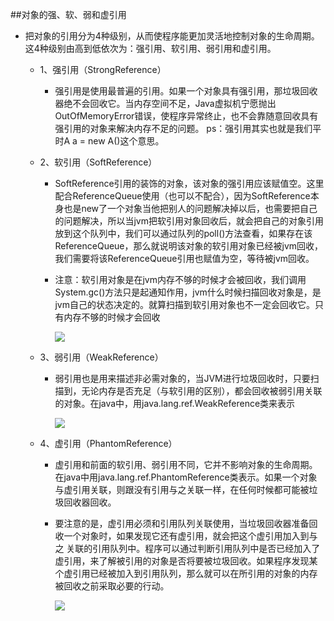 ##对象的强、软、弱和虚引用
- 把对象的引用分为4种级别，从而使程序能更加灵活地控制对象的生命周期。这4种级别由高到低依次为：强引用、软引用、弱引用和虚引用。

    - 1、强引用（StrongReference）
        - 强引用是使用最普遍的引用。如果一个对象具有强引用，那垃圾回收器绝不会回收它。当内存空间不足，Java虚拟机宁愿抛出OutOfMemoryError错误，使程序异常终止，也不会靠随意回收具有强引用的对象来解决内存不足的问题。  ps：强引用其实也就是我们平时A a = new A()这个意思。

    - 2、软引用（SoftReference）
       - SoftReference引用的装饰的对象，该对象的强引用应该赋值空。这里配合ReferenceQueue使用（也可以不配合），因为SoftReference本身也是new了一个对象当他把别人的问题解决掉以后，也需要把自己的问题解决，所以当jvm把软引用对象回收后，就会把自己的对象引用放到这个队列中，我们可以通过队列的poll()方法查看，如果存在该ReferenceQueue，那么就说明该对象的软引用对象已经被jvm回收，我们需要将该ReferenceQueue引用也赋值为空，等待被jvm回收。
       - 注意：软引用对象是在jvm内存不够的时候才会被回收，我们调用System.gc()方法只是起通知作用，jvm什么时候扫描回收对象是，是jvm自己的状态决定的。就算扫描到软引用对象也不一定会回收它。只有内存不够的时候才会回收
      
         ![](https://www.icheesedu.com/images/qiniu/Xnip2018-06-178_12-23-12.png)
    - 3、弱引用（WeakReference）
        - 弱引用也是用来描述非必需对象的，当JVM进行垃圾回收时，只要扫描到，无论内存是否充足（与软引用的区别），都会回收被弱引用关联的对象。在java中，用java.lang.ref.WeakReference类来表示
      
          ![](https://www.icheesedu.com/images/qiniu/Xnip2018-06-178_12-24-47.png)
    - 4、虚引用（PhantomReference）
       - 虚引用和前面的软引用、弱引用不同，它并不影响对象的生命周期。在java中用java.lang.ref.PhantomReference类表示。如果一个对象与虚引用关联，则跟没有引用与之关联一样，在任何时候都可能被垃圾回收器回收。
       - 要注意的是，虚引用必须和引用队列关联使用，当垃圾回收器准备回收一个对象时，如果发现它还有虚引用，就会把这个虚引用加入到与之 关联的引用队列中。程序可以通过判断引用队列中是否已经加入了虚引用，来了解被引用的对象是否将要被垃圾回收。如果程序发现某个虚引用已经被加入到引用队列，那么就可以在所引用的对象的内存被回收之前采取必要的行动。

         ![](https://www.icheesedu.com/images/qiniu/Xnip2018-06-178_12-26-01.png)
         

